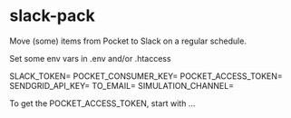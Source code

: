 # slack-pack
Move (some) items from Pocket to Slack on a regular schedule.

Set some env vars in .env and/or .htaccess

SLACK_TOKEN=
POCKET_CONSUMER_KEY=
POCKET_ACCESS_TOKEN=
SENDGRID_API_KEY=
TO_EMAIL=
SIMULATION_CHANNEL=

To get the POCKET_ACCESS_TOKEN, start with ...
